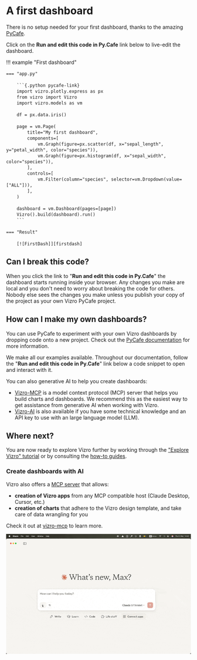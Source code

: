 # A first dashboard

There is no setup needed for your first dashboard, thanks to the amazing [PyCafe](https://py.cafe/).

Click on the **Run and edit this code in Py.Cafe** link below to live-edit the dashboard.

!!! example "First dashboard"

    === "app.py"

        ```{.python pycafe-link}
        import vizro.plotly.express as px
        from vizro import Vizro
        import vizro.models as vm

        df = px.data.iris()

        page = vm.Page(
            title="My first dashboard",
            components=[
                vm.Graph(figure=px.scatter(df, x="sepal_length", y="petal_width", color="species")),
                vm.Graph(figure=px.histogram(df, x="sepal_width", color="species")),
            ],
            controls=[
                vm.Filter(column="species", selector=vm.Dropdown(value=["ALL"])),
            ],
        )

        dashboard = vm.Dashboard(pages=[page])
        Vizro().build(dashboard).run()
        ```

    === "Result"

        [![FirstDash]][firstdash]

<!-- vale off -->

## Can I break this code?

<!-- vale on -->

When you click the link to "**Run and edit this code in Py.Cafe**" the dashboard starts running inside your browser. Any changes you make are local and you don't need to worry about breaking the code for others. Nobody else sees the changes you make unless you publish your copy of the project as your own Vizro PyCafe project.

<!-- vale off -->

## How can I make my own dashboards?

<!-- vale on -->

You can use PyCafe to experiment with your own Vizro dashboards by dropping code onto a new project. Check out the [PyCafe documentation](https://py.cafe/docs/apps/vizro) for more information.

We make all our examples available. Throughout our documentation, follow the "**Run and edit this code in Py.Cafe**" link below a code snippet to open and interact with it.

You can also generative AI to help you create dashboards: 

* [Vizro-MCP](https://github.com/mckinsey/vizro/blob/main/vizro-mcp/README.md) is a model context protocol (MCP) server that helps you build charts and dashboards. We recommend this as the easiest way to get assistance from generative AI when working with Vizro.
* [Vizro-AI](https://vizro.readthedocs.io/projects/vizro-ai/) is also available if you have some technical knowledge and an API key to use with an large language model (LLM). 

## Where next?

You are now ready to explore Vizro further by working through the ["Explore Vizro" tutorial](explore-components.md) or by consulting the [how-to guides](../user-guides/dashboard.md).

### Create dashboards with AI

Vizro also offers a [MCP server](https://github.com/mckinsey/vizro/tree/main/vizro-mcp) that allows:

- **creation of Vizro apps** from any MCP compatible host (Claude Desktop, Cursor, etc.)
- **creation of charts** that adhere to the Vizro design template, and take care of data wrangling for you

Check it out at [vizro-mcp](https://github.com/mckinsey/vizro/blob/main/vizro-mcp/README.md) to learn more.

![vizro-mcp](../../assets/tutorials/dashboard/vizro-mcp.gif)

[firstdash]: ../../assets/tutorials/dashboard/first-dashboard.png
